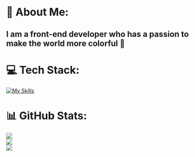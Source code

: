 # 💫 About Me:
## I am a front-end developer who has a passion to make the world more colorful 🎨<br>

# 💻 Tech Stack:
[![My Skills](https://skillicons.dev/icons?i=html,css,js,ts,react,redux,sass,tailwind,git,figma,python,netlify,babel)](https://skillicons.dev)

# 📊 GitHub Stats:
![](https://github-readme-stats.vercel.app/api?username=Moatassem5&theme=dark&hide_border=false&include_all_commits=false&count_private=false)<br/>
![](https://github-readme-streak-stats.herokuapp.com/?user=Moatassem5&theme=dark&hide_border=false)<br/>
![](https://github-readme-stats.vercel.app/api/top-langs/?username=Moatassem5&theme=dark&hide_border=false&include_all_commits=false&count_private=false&layout=compact)
